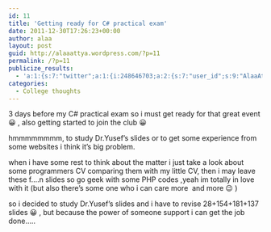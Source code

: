 ```yaml
---
id: 11
title: 'Getting ready for C# practical exam'
date: 2011-12-30T17:26:23+00:00
author: alaa
layout: post
guid: http://alaaattya.wordpress.com/?p=11
permalink: /?p=11
publicize_results:
  - 'a:1:{s:7:"twitter";a:1:{i:248646703;a:2:{s:7:"user_id";s:9:"AlaaAttya";s:7:"post_id";s:18:"152802756099452928";}}}'
categories:
  - College thoughts
---
```

3 days before my C# practical exam so i must get ready for that great event 😀 , also getting started to join the club 😀

hmmmmmmmm, to study Dr.Yusef&#8217;s slides or to get some experience from some websites i think it&#8217;s big problem.

when i have some rest to think about the matter i just take a look about some programmers CV comparing them with my little CV, then i may leave these f&#8230;.n slides so go geek with some PHP codes ,yeah im totally in love with it (but also there&#8217;s some one who i can care more  and more 😉 )

so i decided to study Dr.Yusef&#8217;s slides and i have to revise 28+154+181+137 slides 😀 , but because the power of someone support i can get the job done&#8230;..